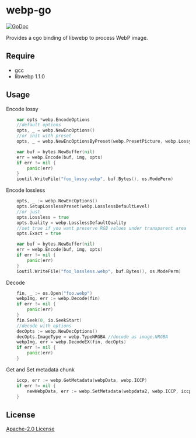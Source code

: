 # webp-go

[![GoDoc](https://godoc.org/github.com/mocukie/webp-go/webp?status.svg)](https://godoc.org/github.com/mocukie/webp-go/webp)  

Provides a cgo binding of libwebp to process WebP image.

## Require
* gcc  
* libwebp 1.1.0  

## Usage
Encode lossy
```go
    var opts *webp.EncodeOptions
    //default options
    opts, _ = webp.NewEncOptions()
    //or init with preset
    opts, _ = webp.NewEncOptionsByPreset(webp.PresetPicture, webp.LossyDefaultQuality)

    var buf = bytes.NewBuffer(nil)
    err = webp.Encode(buf, img, opts)
    if err != nil {
        panic(err)
    }
    ioutil.WriteFile("foo_lossy.webp", buf.Bytes(), os.ModePerm)
```
Encode lossless
```go
    opts, _ := webp.NewEncOptions()
    opts.SetupLosslessPreset(webp.LosslessDefaultLevel)
    //or just
    opts.Lossless = true
    opts.Quality = webp.LosslessDefaultQuality
    //set true if you want preserve RGB values under transparent area
    opts.Exact = true

    var buf = bytes.NewBuffer(nil)
    err = webp.Encode(buf, img, opts)
    if err != nil {
        panic(err)
    }
    ioutil.WriteFile("foo_lossless.webp", buf.Bytes(), os.ModePerm)
```
Decode
```go
    fin, _ := os.Open("foo.webp")
    webpImg, err := webp.Decode(fin)
    if err != nil {
        panic(err)
    }
    fin.Seek(0, io.SeekStart)
    //decode with options
    decOpts := webp.NewDecOptions()
    decOpts.ImageType = webp.TypeNRGBA //decode as image.NRGBA
    webpImg, err = webp.DecodeEX(fin, decOpts)
    if err != nil {
        panic(err)
    }
```
Get and Set metadata chunk
```go
    iccp, err := webp.GetMetadata(webpData, webp.ICCP)
    if err != nil {
        newWebpData, err := webp.SetMetadata(webpdata2, webp.ICCP, iccp)
    }
```

## License
[Apache-2.0 License](LICENSE)

